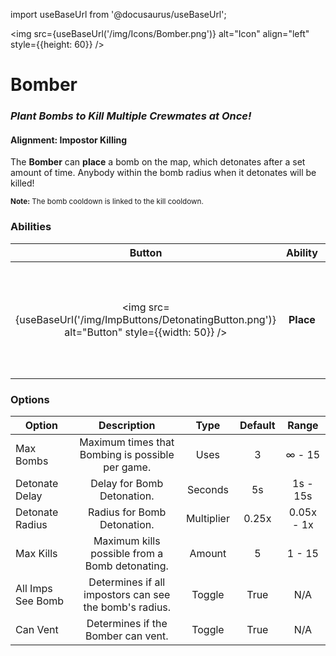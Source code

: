 import useBaseUrl from '@docusaurus/useBaseUrl';

<img src={useBaseUrl('/img/Icons/Bomber.png')} alt="Icon" align="left" style={{height: 60}} />

# Bomber

### _Plant Bombs to Kill Multiple Crewmates at Once!_

#### **Alignment:** Impostor Killing

The **Bomber** can **place** a bomb on the map, which detonates after a set amount of time. Anybody within the bomb radius when it detonates will be killed!

<sub>**Note:** The bomb cooldown is linked to the kill cooldown.</sub>

### Abilities

|                                              Button                                               |  Ability  |                                         Description                                          |          Type          |
| :-----------------------------------------------------------------------------------------------: | :-------: | :------------------------------------------------------------------------------------------: | :--------------------: |
| <img src={useBaseUrl('/img/ImpButtons/DetonatingButton.png')} alt="Button" style={{width: 50}} /> | **Place** | Place a bomb, showing the radius in which it'll kill, killing up to a set amount of players. | Delayed Radius Ability |

### Options

| Option            |                      Description                       |    Type    | Default |   Range    |
| ----------------- | :----------------------------------------------------: | :--------: | :-----: | :--------: |
| Max Bombs         |    Maximum times that Bombing is possible per game.    |    Uses    |    3    |   ∞ - 15   |
| Detonate Delay    |               Delay for Bomb Detonation.               |  Seconds   |   5s    |  1s - 15s  |
| Detonate Radius   |              Radius for Bomb Detonation.               | Multiplier |  0.25x  | 0.05x - 1x |
| Max Kills         |     Maximum kills possible from a Bomb detonating.     |   Amount   |    5    |   1 - 15   |
| All Imps See Bomb | Determines if all impostors can see the bomb's radius. |   Toggle   |  True   |    N/A     |
| Can Vent          |           Determines if the Bomber can vent.           |   Toggle   |  True   |    N/A     |
